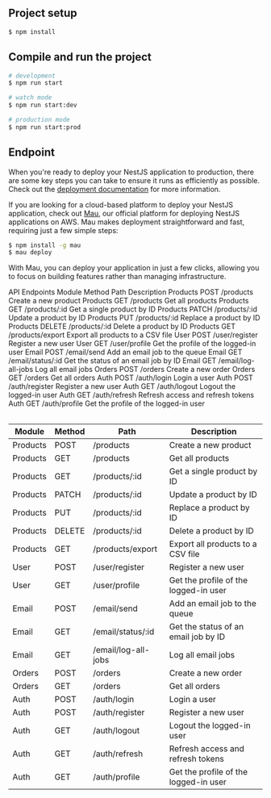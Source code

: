 ## Project setup

```bash
$ npm install
```

## Compile and run the project

```bash
# development
$ npm run start

# watch mode
$ npm run start:dev

# production mode
$ npm run start:prod
```

## Endpoint

When you're ready to deploy your NestJS application to production, there are some key steps you can take to ensure it runs as efficiently as possible. Check out the [deployment documentation](https://docs.nestjs.com/deployment) for more information.

If you are looking for a cloud-based platform to deploy your NestJS application, check out [Mau](https://mau.nestjs.com), our official platform for deploying NestJS applications on AWS. Mau makes deployment straightforward and fast, requiring just a few simple steps:

```bash
$ npm install -g mau
$ mau deploy
```

With Mau, you can deploy your application in just a few clicks, allowing you to focus on building features rather than managing infrastructure.

<table>
API Endpoints
Module	Method	Path	Description
Products	POST	/products	Create a new product
Products	GET	/products	Get all products
Products	GET	/products/:id	Get a single product by ID
Products	PATCH	/products/:id	Update a product by ID
Products	PUT	/products/:id	Replace a product by ID
Products	DELETE	/products/:id	Delete a product by ID
Products	GET	/products/export	Export all products to a CSV file
User	POST	/user/register	Register a new user
User	GET	/user/profile	Get the profile of the logged-in user
Email	POST	/email/send	Add an email job to the queue
Email	GET	/email/status/:id	Get the status of an email job by ID
Email	GET	/email/log-all-jobs	Log all email jobs
Orders	POST	/orders	Create a new order
Orders	GET	/orders	Get all orders
Auth	POST	/auth/login	Login a user
Auth	POST	/auth/register	Register a new user
Auth	GET	/auth/logout	Logout the logged-in user
Auth	GET	/auth/refresh	Refresh access and refresh tokens
Auth	GET	/auth/profile	Get the profile of the logged-in user

<table>
    <thead>
        <tr>
            <th>Module</th>
            <th>Method</th>
            <th>Path</th>
            <th>Description</th>
        </tr>
    </thead>
    <tbody>
        <tr>
            <td>Products</td>
            <td>POST</td>
            <td>/products</td>
            <td>Create a new product</td>
        </tr>
        <tr>
            <td>Products</td>
            <td>GET</td>
            <td>/products</td>
            <td>Get all products</td>
        </tr>
        <tr>
            <td>Products</td>
            <td>GET</td>
            <td>/products/:id</td>
            <td>Get a single product by ID</td>
        </tr>
        <tr>
            <td>Products</td>
            <td>PATCH</td>
            <td>/products/:id</td>
            <td>Update a product by ID</td>
        </tr>
        <tr>
            <td>Products</td>
            <td>PUT</td>
            <td>/products/:id</td>
            <td>Replace a product by ID</td>
        </tr>
        <tr>
            <td>Products</td>
            <td>DELETE</td>
            <td>/products/:id</td>
            <td>Delete a product by ID</td>
        </tr>
        <tr>
            <td>Products</td>
            <td>GET</td>
            <td>/products/export</td>
            <td>Export all products to a CSV file</td>
        </tr>
        <tr>
            <td>User</td>
            <td>POST</td>
            <td>/user/register</td>
            <td>Register a new user</td>
        </tr>
        <tr>
            <td>User</td>
            <td>GET</td>
            <td>/user/profile</td>
            <td>Get the profile of the logged-in user</td>
        </tr>
        <tr>
            <td>Email</td>
            <td>POST</td>
            <td>/email/send</td>
            <td>Add an email job to the queue</td>
        </tr>
        <tr>
            <td>Email</td>
            <td>GET</td>
            <td>/email/status/:id</td>
            <td>Get the status of an email job by ID</td>
        </tr>
        <tr>
            <td>Email</td>
            <td>GET</td>
            <td>/email/log-all-jobs</td>
            <td>Log all email jobs</td>
        </tr>
        <tr>
            <td>Orders</td>
            <td>POST</td>
            <td>/orders</td>
            <td>Create a new order</td>
        </tr>
        <tr>
            <td>Orders</td>
            <td>GET</td>
            <td>/orders</td>
            <td>Get all orders</td>
        </tr>
        <tr>
            <td>Auth</td>
            <td>POST</td>
            <td>/auth/login</td>
            <td>Login a user</td>
        </tr>
        <tr>
            <td>Auth</td>
            <td>POST</td>
            <td>/auth/register</td>
            <td>Register a new user</td>
        </tr>
        <tr>
            <td>Auth</td>
            <td>GET</td>
            <td>/auth/logout</td>
            <td>Logout the logged-in user</td>
        </tr>
        <tr>
            <td>Auth</td>
            <td>GET</td>
            <td>/auth/refresh</td>
            <td>Refresh access and refresh tokens</td>
        </tr>
        <tr>
            <td>Auth</td>
            <td>GET</td>
            <td>/auth/profile</td>
            <td>Get the profile of the logged-in user</td>
        </tr>
    </tbody>
</table>
